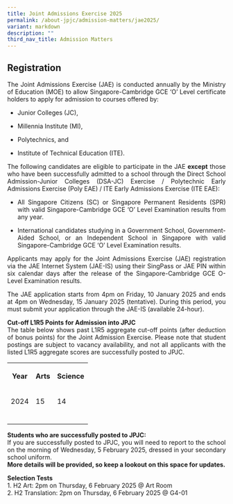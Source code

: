 ```yaml
---
title: Joint Admissions Exercise 2025
permalink: /about-jpjc/admission-matters/jae2025/
variant: markdown
description: ""
third_nav_title: Admission Matters
---
```

<div align="justify">

<h2>Registration</h2><p></p><p>The Joint Admissions Exercise (JAE) is conducted annually by the Ministry of Education (MOE) to allow Singapore-Cambridge GCE ‘O’ Level certificate holders to apply for admission to courses offered by:</p><ul data-tight="true" class="tight"><li><p>Junior Colleges (JC),</p></li><li><p>Millennia Institute (MI),</p></li><li><p>Polytechnics, and</p></li><li><p>Institute of Technical Education (ITE).</p></li></ul>


<p>The following candidates are eligible to participate in the JAE&nbsp;<strong>except</strong>&nbsp;those who have been successfully admitted to a school through the Direct School Admission-Junior Colleges (DSA-JC) Exercise / Polytechnic Early Admissions Exercise (Poly EAE) / ITE Early Admissions Exercise (ITE EAE):</p><ul data-tight="true" class="tight"><li><p>All Singapore Citizens (SC) or Singapore Permanent Residents (SPR) with valid Singapore-Cambridge GCE ‘O’ Level Examination results from any year.</p></li><li><p>International candidates studying in a Government School, Government-Aided School, or an Independent School in Singapore with valid Singapore-Cambridge GCE ‘O’ Level Examination results.</p></li></ul>
	
<p>Applicants may apply for the Joint Admissions Exercise (JAE) registration via the JAE Internet System (JAE-IS) using their SingPass or JAE PIN within six calendar days after the release of the Singapore-Cambridge GCE O-Level Examination results.</p>
<p>The JAE application starts from 4pm on Friday, 10 January 2025 and ends at 4pm on Wednesday, 15 January 2025 (tentative). During this period, you must submit your application through the JAE-IS (available 24-hour).
</p>

<p><b>Cut-off L1R5 Points for Admission into JPJC</b><br>
The table below shows past L1R5 aggregate cut-off points (after deduction of bonus points) for the Joint Admission Exercise. Please note that student postings are subject to vacancy availability, and not all applicants with the listed L1R5 aggregate scores are successfully posted to JPJC.

<table><tbody><tr><th rowspan="1" colspan="1"><p>Year</p></th><th rowspan="1" colspan="1"><p>Arts</p></th><th rowspan="1" colspan="1"><p>Science</p></th></tr><tr><td rowspan="1" colspan="1"><p>2024</p></td><td rowspan="1" colspan="1"><p>15</p></td><td rowspan="1" colspan="1"><p>14</p></td></tr><tr><td rowspan="1" colspan="1"><p></p></td><td rowspan="1" colspan="1"><p></p></td><td rowspan="1" colspan="1"><p></p></td></tr></tbody></table>

</p><p><b>Students who are successfully posted to JPJC:</b><br>
If you are successfully posted to JPJC, you will need to report to the school on the morning of Wednesday, 5 February 2025, dressed in your secondary school uniform. <br>
<b>	More details will be provided, so keep a lookout on this space for updates.</b><br>

</p><p><b>Selection Tests</b><br>
1.	H2 Art: 2pm on Thursday, 6 February 2025 @ Art Room<br> 
2.	H2 Translation: 2pm on Thursday, 6 February 2025 @ G4-01
	
	
	
	
	
	
	
	
	
	
	
	
	
	
	
	
	
</p></div>	
<p hidden="">Please visit&nbsp;<a href="https://www.moe.gov.sg/post-secondary/admissions/jae" rel="noopener noreferrer nofollow" target="_blank">MOE Admissions</a>&nbsp;website&nbsp;for more information.</p>